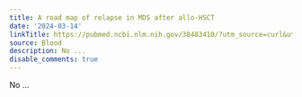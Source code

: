 ```yaml
---
title: A road map of relapse in MDS after allo-HSCT
date: '2024-03-14'
linkTitle: https://pubmed.ncbi.nlm.nih.gov/38483410/?utm_source=curl&utm_medium=rss&utm_campaign=journals&utm_content=7603509&fc=None&ff=20240314180531&v=2.18.0.post9+e462414
source: Blood
description: No ...
disable_comments: true
---
```

No ...